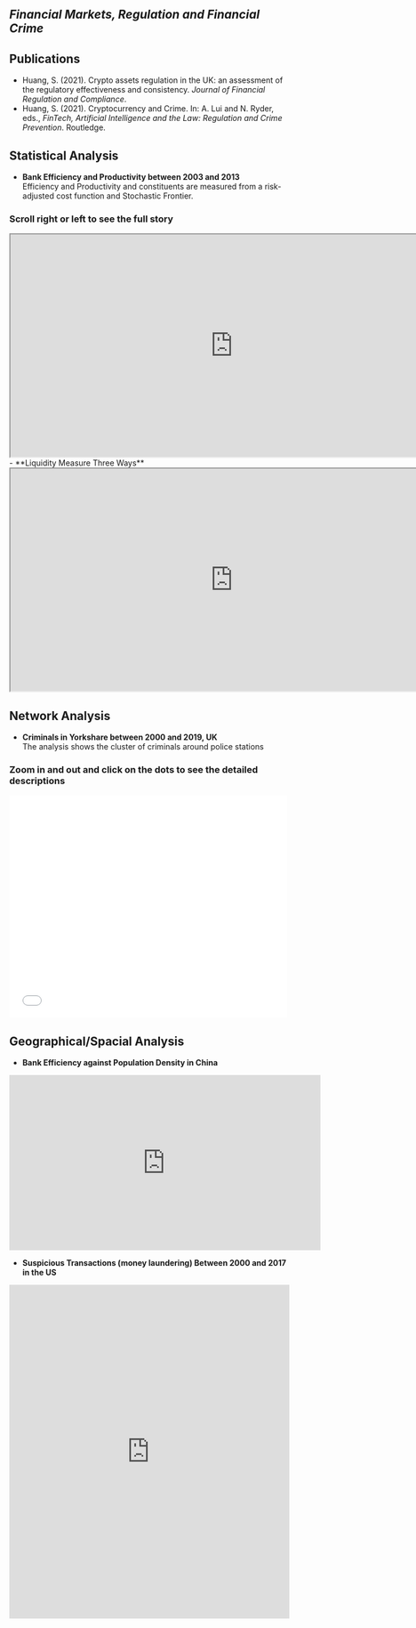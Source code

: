 ## **_Financial Markets, Regulation and Financial Crime_**

## Publications
- Huang, S. (2021). Crypto assets regulation in the UK: an assessment of the regulatory effectiveness and consistency. _Journal of Financial Regulation and Compliance_.
- Huang, S. (2021). Cryptocurrency and Crime. In: A. Lui and N. Ryder, eds., _FinTech, Artificial Intelligence and the Law: Regulation and Crime Prevention_. Routledge.

## Statistical Analysis
- **Bank Efficiency and Productivity between 2003 and 2013** <br/>
Efficiency and Productivity and constituents are measured from a risk-adjusted cost function and Stochastic Frontier. <br/>
### Scroll right or left to see the full story
<iframe src="https://public.tableau.com/views/Test_15895508960040/Story1?:showVizHome=no&:embed=true" width="800px" height="400px"></iframe> <br/>
- **Liquidity Measure Three Ways**
<iframe src="https://public.tableau.com/views/LiquidityComovement/LiquidityCo-movementbetweenFinancialInstitutionsandRealEstates?:showVizHome=no&:embed=true" width="800px" height="400px"></iframe> <br/>

## Network Analysis
- **Criminals in Yorkshare between 2000 and 2019, UK** <br/>
The analysis shows the cluster of criminals around police stations <br/>
### Zoom in and out and click on the dots to see the detailed descriptions
<iframe width="500" height="400" frameborder="0" scrolling="no" marginheight="0" marginwidth="0" title="Lincoln Crime Analysis" src="//www.arcgis.com/apps/Embed/index.html?webmap=74a9a1ec3b564835901a1e6fe1c9e5c4&extent=-96.8625,40.7454,-96.5261,40.8519&zoom=true&previewImage=false&scale=true&disable_scroll=true&theme=light"></iframe> <br/>

## Geographical/Spacial Analysis

- **Bank Efficiency against Population Density in China**

<iframe width="560" height="315" src="https://www.youtube.com/embed/_Aa_K32BjQU" title="YouTube video player" frameborder="0" allow="accelerometer; autoplay; clipboard-write; encrypted-media; gyroscope; picture-in-picture" allowfullscreen></iframe> <br/>

- **Suspicious Transactions (money laundering) Between 2000 and 2017 in the US**

<iframe src="https://www.kaggle.com/embed/sherena/spatial-analysis-of-suspicious-transactions?kernelSessionId=65279366" height="600" style="margin: 0 auto; width: 100%; max-width: 950px;" frameborder="0" scrolling="auto" title="Suspicious Transactions shown on charts and maps"></iframe>












